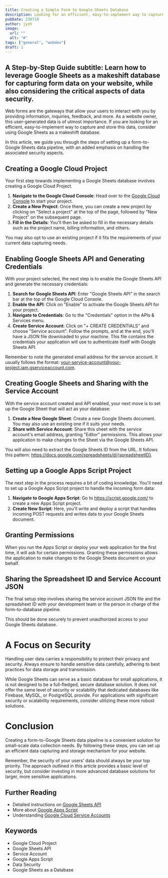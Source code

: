 ```yaml
---
title: Creating a Simple Form to Google Sheets Database
description: Looking for an efficient, easy-to-implement way to capture and store this data, consider using Google Sheets as a makeshift database.
pubDate: 230718
author: jyzh
image:
  url: ""
  alt: "#"
tags: ["general", "webdev"]
draft: 1
---
```


## A Step-by-Step Guide subtitle: Learn how to leverage Google Sheets as a makeshift database for capturing form data on your website, while also considering the critical aspects of data security.

Web forms are the gateways that allow your users to interact with you by
providing information, inquiries, feedback, and more. As a website owner, this
user-generated data is of utmost importance. If you are looking for an
efficient, easy-to-implement way to capture and store this data, consider using
Google Sheets as a makeshift database.

In this article, we guide you through the steps of setting up a form-to-Google
Sheets data pipeline, with an added emphasis on handling the associated security
aspects.

## Creating a Google Cloud Project

Your first step towards implementing a Google Sheets database involves creating
a Google Cloud Project.

1. **Navigate to the Google Cloud Console**: Head over to the
   <a href="https://console.cloud.google.com/" target="_blank">Google Cloud
   Console</a> to start your project.
2. **Create a New Project**: Once there, you can create a new project by
   clicking on "Select a project" at the top of the page, followed by "New
   Project" on the subsequent page.
3. **Fill in the Details**: You'll then be asked to fill in the necessary
   details such as the project name, billing information, and others.

You may also opt to use an existing project if it fits the requirements of your
current data capturing needs.

## Enabling Google Sheets API and Generating Credentials

With your project selected, the next step is to enable the Google Sheets API and
generate the necessary credentials:

1. **Search for Google Sheets API**: Enter "Google Sheets API" in the search bar
   at the top of the Google Cloud Console.
2. **Enable the API**: Click on "Enable" to activate the Google Sheets API for
   your project.
3. **Navigate to Credentials**: Go to the "Credentials" option in the APIs &
   Services menu.
4. **Create Service Account**: Click on "+ CREATE CREDENTIALS" and choose
   "Service account". Follow the prompts, and at the end, you'll have a JSON
   file downloaded to your machine. This file contains the credentials your
   application will use to authenticate itself with Google Sheets API.

Remember to note the generated email address for the service account. It usually
follows the format:
<ins>your-service-account@your-project.iam.gserviceaccount.com</ins>.

## Creating Google Sheets and Sharing with the Service Account

With the service account created and API enabled, your next move is to set up
the Google Sheet that will act as your database:

1. **Create a New Google Sheet**: Create a new Google Sheets document. You may
   also use an existing one if it suits your needs.
2. **Share with Service Account**: Share this sheet with the service account's
   email address, granting "Editor" permissions. This allows your application to
   make changes to the Sheet via the Google Sheets API.

You will also need to extract the Google Sheets ID from the URL. It follows this
pattern: <ins>https://docs.google.com/spreadsheets/d/{spreadsheetID}</ins>.

## Setting up a Google Apps Script Project

The next step in the process requires a bit of coding knowledge. You'll need to
set up a Google Apps Script project to handle the incoming form data:

1. **Navigate to Google Apps Script**: Go to
   <ins>https://script.google.com/</ins> to create a new Apps Script project.
2. **Create New Script**: Here, you'll write and deploy a script that handles
   incoming POST requests and writes data to your Google Sheets document.

## Granting Permissions

When you run the Apps Script or deploy your web application for the first time,
it will ask for certain permissions. Granting these permissions allows the
application to make changes to the Google Sheets document on your behalf.

## Sharing the Spreadsheet ID and Service Account JSON

The final setup step involves sharing the service account JSON file and the
spreadsheet ID with your development team or the person in charge of the
form-to-database pipeline.

This should be done securely to prevent unauthorized access to your Google
Sheets database.

# A Focus on Security

Handling user data carries a responsibility to protect their privacy and
security. Always ensure to handle sensitive data carefully, adhering to best
practices for data storage and transmission.

While Google Sheets can serve as a basic database for small applications, it is
not designed to be a full-fledged, secure database solution. It does not offer
the same level of security or scalability that dedicated databases like
Firebase, MySQL, or PostgreSQL provide. For applications with significant
security or scalability requirements, consider utilizing these more robust
solutions.

# Conclusion

Creating a form-to-Google Sheets data pipeline is a convenient solution for
small-scale data collection needs. By following these steps, you can set up an
efficient data capturing and storage mechanism for your website.

Remember, the security of your users' data should always be your top priority.
The approach outlined in this article provides a basic level of security, but
consider investing in more advanced database solutions for larger, more
sensitive applications.

## Further Reading

- Detailed instructions on <ins>Google Sheets API</ins>
- More about <ins>Google Apps Script</ins>
- Understanding <ins>Google Cloud Service Accounts</ins>

## Keywords

- Google Cloud Project
- Google Sheets API
- Service Account
- Google Apps Script
- Data Security
- Google Sheets as a Database
